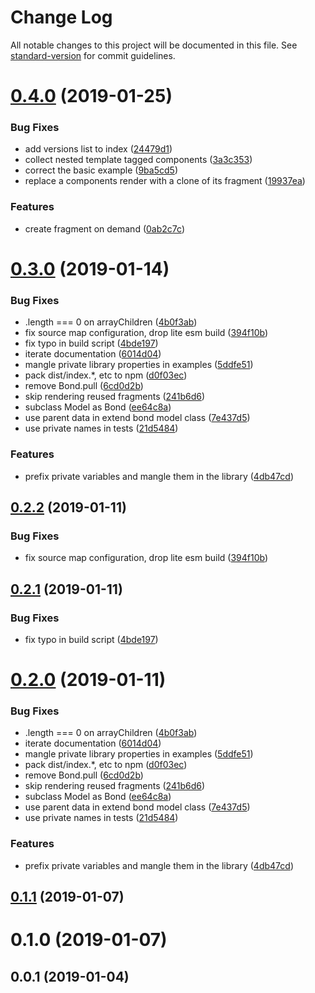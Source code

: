 # Change Log

All notable changes to this project will be documented in this file. See [standard-version](https://github.com/conventional-changelog/standard-version) for commit guidelines.

<a name="0.4.0"></a>
# [0.4.0](https://github.com/mzgoddard/lemn/compare/v0.3.0...v0.4.0) (2019-01-25)


### Bug Fixes

* add versions list to index ([24479d1](https://github.com/mzgoddard/lemn/commit/24479d1))
* collect nested template tagged components ([3a3c353](https://github.com/mzgoddard/lemn/commit/3a3c353))
* correct the basic example ([9ba5cd5](https://github.com/mzgoddard/lemn/commit/9ba5cd5))
* replace a components render with a clone of its fragment ([19937ea](https://github.com/mzgoddard/lemn/commit/19937ea))


### Features

* create fragment on demand ([0ab2c7c](https://github.com/mzgoddard/lemn/commit/0ab2c7c))



<a name="0.3.0"></a>
# [0.3.0](https://github.com/mzgoddard/lemn/compare/v0.0.1...v0.3.0) (2019-01-14)


### Bug Fixes

* .length === 0 on arrayChildren ([4b0f3ab](https://github.com/mzgoddard/lemn/commit/4b0f3ab))
* fix source map configuration, drop lite esm build ([394f10b](https://github.com/mzgoddard/lemn/commit/394f10b))
* fix typo in build script ([4bde197](https://github.com/mzgoddard/lemn/commit/4bde197))
* iterate documentation ([6014d04](https://github.com/mzgoddard/lemn/commit/6014d04))
* mangle private library properties in examples ([5ddfe51](https://github.com/mzgoddard/lemn/commit/5ddfe51))
* pack dist/index.*, etc to npm ([d0f03ec](https://github.com/mzgoddard/lemn/commit/d0f03ec))
* remove Bond.pull ([6cd0d2b](https://github.com/mzgoddard/lemn/commit/6cd0d2b))
* skip rendering reused fragments ([241b6d6](https://github.com/mzgoddard/lemn/commit/241b6d6))
* subclass Model as Bond ([ee64c8a](https://github.com/mzgoddard/lemn/commit/ee64c8a))
* use parent data in extend bond model class ([7e437d5](https://github.com/mzgoddard/lemn/commit/7e437d5))
* use private names in tests ([21d5484](https://github.com/mzgoddard/lemn/commit/21d5484))


### Features

* prefix private variables and mangle them in the library ([4db47cd](https://github.com/mzgoddard/lemn/commit/4db47cd))



<a name="0.2.2"></a>
## [0.2.2](https://github.com/mzgoddard/-/compare/v0.2.1...v0.2.2) (2019-01-11)


### Bug Fixes

* fix source map configuration, drop lite esm build ([394f10b](https://github.com/mzgoddard/-/commit/394f10b))



<a name="0.2.1"></a>
## [0.2.1](https://github.com/mzgoddard/-/compare/v0.2.0...v0.2.1) (2019-01-11)


### Bug Fixes

* fix typo in build script ([4bde197](https://github.com/mzgoddard/-/commit/4bde197))



<a name="0.2.0"></a>
# [0.2.0](https://github.com/mzgoddard/-/compare/v0.1.1...v0.2.0) (2019-01-11)


### Bug Fixes

* .length === 0 on arrayChildren ([4b0f3ab](https://github.com/mzgoddard/-/commit/4b0f3ab))
* iterate documentation ([6014d04](https://github.com/mzgoddard/-/commit/6014d04))
* mangle private library properties in examples ([5ddfe51](https://github.com/mzgoddard/-/commit/5ddfe51))
* pack dist/index.*, etc to npm ([d0f03ec](https://github.com/mzgoddard/-/commit/d0f03ec))
* remove Bond.pull ([6cd0d2b](https://github.com/mzgoddard/-/commit/6cd0d2b))
* skip rendering reused fragments ([241b6d6](https://github.com/mzgoddard/-/commit/241b6d6))
* subclass Model as Bond ([ee64c8a](https://github.com/mzgoddard/-/commit/ee64c8a))
* use parent data in extend bond model class ([7e437d5](https://github.com/mzgoddard/-/commit/7e437d5))
* use private names in tests ([21d5484](https://github.com/mzgoddard/-/commit/21d5484))


### Features

* prefix private variables and mangle them in the library ([4db47cd](https://github.com/mzgoddard/-/commit/4db47cd))



<a name="0.1.1"></a>
## [0.1.1](https://github.com/mzgoddard/-/compare/v0.1.0...v0.1.1) (2019-01-07)



<a name="0.1.0"></a>
# 0.1.0 (2019-01-07)



<a name="0.0.1"></a>
## 0.0.1 (2019-01-04)
